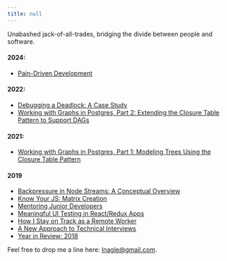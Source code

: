 ```yaml
---
title: null
---
```


Unabashed jack-of-all-trades, bridging the divide between people and software.

#### 2024:
- [Pain-Driven Development](pain-driven-development.md)

#### 2022:
- [Debugging a Deadlock: A Case Study](debugging-a-deadlock.md)
- [Working with Graphs in Postgres, Part 2: Extending the Closure Table Pattern to Support DAGs](extended-closure-table-pattern.md)

#### 2021:
- [Working with Graphs in Postgres, Part 1: Modeling Trees Using the Closure Table Pattern](closure-table-pattern.md)

#### 2019
- [Backpressure in Node Streams: A Conceptual Overview](backpressure-in-node-streams.md)
- [Know Your JS: Matrix Creation](know-your-js-matrix-creation.md)
- [Mentoring Junior Developers](mentoring-junior-devs.md)
- [Meaningful UI Testing in React/Redux Apps](meaningful-ui-testing-react-redux.md)
- [How I Stay on Track as a Remote Worker](productive-remote-work.md)
- [A New Approach to Technical Interviews](new-tech-interview-approach.md)
- [Year in Review: 2018](year-in-review-2018.md)

Feel free to drop me a line here: lnagle@gmail.com.
